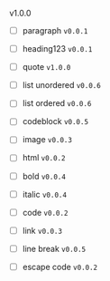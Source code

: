 v1.0.0
- [ ] paragraph `v0.0.1`
- [ ] heading123 `v0.0.1`
- [ ] quote `v1.0.0`
- [ ] list unordered `v0.0.6`
- [ ] list ordered `v0.0.6`
- [ ] codeblock `v0.0.5`
- [ ] image `v0.0.3`
- [ ] html `v0.0.2`

- [ ] bold `v0.0.4`
- [ ] italic `v0.0.4`
- [ ] code `v0.0.2`
- [ ] link `v0.0.3`
- [ ] line break `v0.0.5`

- [ ] escape code `v0.0.2`